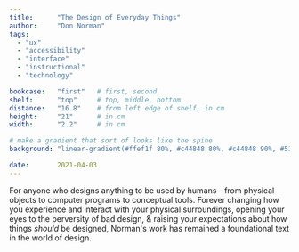 ```yaml
---
title: 		"The Design of Everyday Things"
author: 	"Don Norman"
tags:
  - "ux"
  - "accessibility"
  - "interface"
  - "instructional"
  - "technology"

bookcase: 	"first"   # first, second
shelf: 		"top"     # top, middle, bottom
distance: 	"16.8"    # from left edge of shelf, in cm
height:		"21"      # in cm
width:		"2.2"     # in cm

# make a gradient that sort of looks like the spine
background: "linear-gradient(#ffef1f 80%, #c44848 80%, #c44848 90%, #514f3e 90%)"

date: 		2021-04-03
---
```


For anyone who designs anything to be used by humans—from physical objects to computer programs to conceptual tools. Forever changing how you experience and interact with your physical surroundings, opening your eyes to the perversity of bad design, & raising your expectations about how things *should* be designed, Norman's work has remained a foundational text in the world of design.